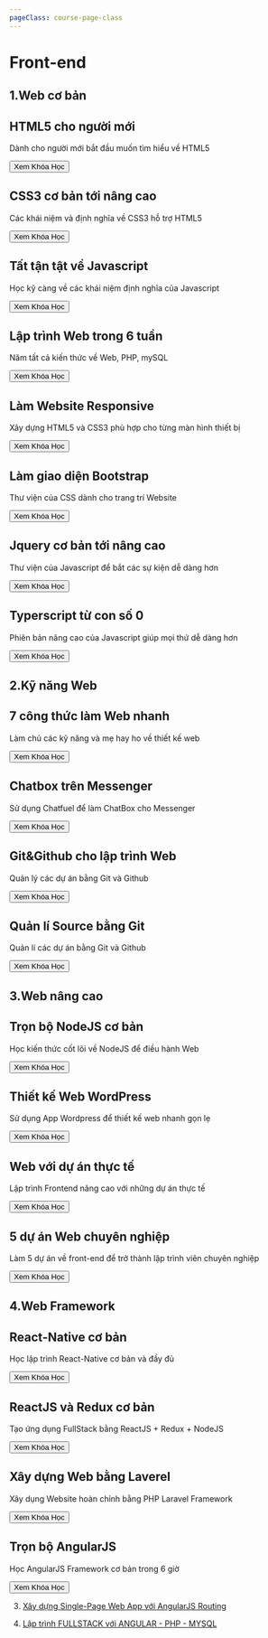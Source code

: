 ```yaml
---
pageClass: course-page-class
---
```

# Front-end
## 1.Web cơ bản

<main class="zencourse">
  <div class="zencard animate__animated" style='background-image: url(/images/docs/course/frontend/1/1.png);'>
    <div class="content">
      <h2 class="zentitle">HTML5 cho người mới</h2>
      <p class="copy">Dành cho người mới bắt đầu muốn tìm hiểu về HTML5</p>
      <a href="https://drive.google.com/drive/folders/1sxD_QQjc0eeJW9boacVnFPDtjeE5SJRM?usp=sharing" target=”_blank”><button class="zenbtn">Xem Khóa Học</button></a>
    </div>
  </div>
    <div class="zencard animate__animated" style="background-image: url(/images/docs/course/frontend/1/2.png);">
      <div class="content">
        <h2 class="zentitle">CSS3 cơ bản tới nâng cao</h2>
        <p class="copy">Các khái niệm và định nghĩa về CSS3 hỗ trợ HTML5</p>
        <a href="https://drive.google.com/drive/folders/15N9gdGxX6PH3h0MrgirsoPBEu5dE9VkV?usp=sharing" target=”_blank”><button class="zenbtn">Xem Khóa Học</button></a>
      </div>
    </div>
  <div class="zencard animate__animated" style="background-image: url(/images/docs/course/frontend/1/3.png);">
      <div class="content">
        <h2 class="zentitle">Tất tận tật về Javascript</h2>
        <p class="copy">Học kỹ càng về các khái niệm định nghĩa của Javascript</p>
        <a href="https://drive.google.com/drive/folders/1X1dR27Yj2aiVmYhZhGSLOlGPMQ8XN3CS?usp=sharing" target=”_blank”><button class="zenbtn">Xem Khóa Học</button></a>
      </div>
    </div>
  <div class="zencard animate__animated" style='background-image: url(/images/docs/course/frontend/1/4.png);'>
    <div class="content">
      <h2 class="zentitle">Lập trình Web trong 6 tuần</h2>
      <p class="copy">Năm tất cả kiến thức về Web, PHP, mySQL</p>
      <a href="https://drive.google.com/drive/folders/1J8bghjJP1TRWRgD9xgiIgm8kAVm5RdK-?usp=sharing" target=”_blank”><button class="zenbtn">Xem Khóa Học</button></a>
    </div>
  </div>
</main>

<main class="zencourse">
  <div class="zencard animate__animated" style='background-image: url(/images/docs/course/frontend/1/5.png);'>
    <div class="content">
      <h2 class="zentitle">Làm Website Responsive</h2>
      <p class="copy">Xây dựng HTML5 và CSS3 phù hợp cho từng màn hình thiết bị</p>
      <a href="https://drive.google.com/drive/folders/1clELhsh4DYD-byiAHEJSzBkvW8d54P7w?usp=sharing" target=”_blank”><button class="zenbtn">Xem Khóa Học</button></a>
    </div>
  </div>
   <div class="zencard animate__animated" style="background-image: url(/images/docs/course/frontend/1/6.png);">
      <div class="content">
        <h2 class="zentitle">Làm giao diện Bootstrap</h2>
        <p class="copy">Thư viện của CSS dành cho trang trí Website</p>
        <a href="https://drive.google.com/drive/folders/1Rs9WHEe-IG1n7udFkpBIiy0EZ5SH1Uei?usp=sharing" target=”_blank”><button class="zenbtn">Xem Khóa Học</button></a>
      </div>
    </div>
      <div class="zencard animate__animated" style="background-image: url(/images/docs/course/frontend/1/7.png);">
      <div class="content">
        <h2 class="zentitle">Jquery cơ bản tới nâng cao</h2>
        <p class="copy">Thư viện của Javascript để bắt các sự kiện dễ dàng hơn</p>
        <a href="https://drive.google.com/drive/folders/1Zj3V3n4VpUbuHsZNjv4uy7bE1xrjW2JP?usp=sharing" target=”_blank”><button class="zenbtn">Xem Khóa Học</button></a>
      </div>
    </div>
      <div class="zencard animate__animated" style="background-image: url(/images/docs/course/frontend/1/8.png);">
      <div class="content">
        <h2 class="zentitle">Typerscript từ con số 0</h2>
        <p class="copy">Phiên bản nâng cao của Javascript giúp mọi thứ dễ dàng hơn</p>
        <a href="https://drive.google.com/drive/folders/1hzWE3twA3UCcV4fEG2R5cBLhxLzR7VwX?usp=sharing" target=”_blank”><button class="zenbtn">Xem Khóa Học</button></a>
      </div>
    </div>
</main>
  
## 2.Kỹ năng Web

<main class="zencourse">
  <div class="zencard animate__animated" style='background-image: url(/images/docs/course/frontend/2/1.png);'>
    <div class="content">
      <h2 class="zentitle">7 công thức làm Web nhanh</h2>
      <p class="copy">Làm chủ các kỹ năng và mẹ hay ho về thiết kế web</p>
      <a href="https://drive.google.com/drive/folders/1HtlXNVFqtFC9LNgAYG60-gh4x9YE3MqO?usp=sharing" target=”_blank”><button class="zenbtn">Xem Khóa Học</button></a>
    </div>
  </div>
  <div class="zencard animate__animated" style="background-image: url(/images/docs/course/frontend/2/2.png);">
      <div class="content">
        <h2 class="zentitle">Chatbox trên Messenger</h2>
        <p class="copy">Sử dụng Chatfuel để làm ChatBox cho Messenger</p>
        <a href="https://drive.google.com/drive/folders/1yIQ8eg3uEly-XYZ67vZlCJn2gN-9xpar?usp=sharing" target=”_blank”><button class="zenbtn">Xem Khóa Học</button></a>
      </div>
    </div>
  <div class="zencard animate__animated" style="background-image: url(/images/docs/course/frontend/2/3.png);">
      <div class="content">
        <h2 class="zentitle">Git&Github cho lập trình Web</h2>
        <p class="copy">Quản lý các dự án bằng Git và Github</p>
        <a href="https://drive.google.com/drive/folders/1Qm6j5MJ1XcZ9fTnUzAW_qRooDganwpRh?usp=sharing" target=”_blank”><button class="zenbtn">Xem Khóa Học</button></a>
      </div>
    </div>
  <div class="zencard animate__animated" style="background-image: url(/images/docs/course/frontend/2/4.png);">
      <div class="content">
        <h2 class="zentitle">Quản lí Source bằng Git</h2>
        <p class="copy">Quản lí các dự án bằng Git và Github </p>
        <a href="https://drive.google.com/drive/folders/1hzWE3twA3UCcV4fEG2R5cBLhxLzR7VwX?usp=sharing" target=”_blank”><button class="zenbtn">Xem Khóa Học</button></a>
      </div>
    </div>
</main>

## 3.Web nâng cao

<main class="zencourse">
  <div class="zencard animate__animated" style='background-image: url(/images/docs/course/frontend/3/1.png);'>
    <div class="content">
      <h2 class="zentitle">Trọn bộ NodeJS cơ bản</h2>
      <p class="copy">Học kiến thức cốt lõi về NodeJS để điều hành Web</p>
      <a href="https://drive.google.com/drive/folders/19bgXz8YREty29qL_fNopMDqdddeKajz6?usp=sharing" target=”_blank”><button class="zenbtn">Xem Khóa Học</button></a>
    </div>
  </div>
   <div class="zencard animate__animated" style='background-image: url(/images/docs/course/frontend/3/2.png);'>
    <div class="content">
      <h2 class="zentitle">Thiết kế Web WordPress</h2>
      <p class="copy">Sử dụng App Wordpress để thiết kế web nhanh gọn lẹ</p>
      <a href="https://drive.google.com/drive/folders/1iu-AaQM-aKOvjzaPClJLOkhdGIVUumEB?usp=sharing" target=”_blank”><button class="zenbtn">Xem Khóa Học</button></a>
    </div>
  </div>
  <div class="zencard animate__animated" style='background-image: url(/images/docs/course/frontend/3/3.png);'>
    <div class="content">
      <h2 class="zentitle">Web với dự án thực tế</h2>
      <p class="copy">Lập trình Frontend nâng cao với những dự án thực tế</p>
      <a href="https://drive.google.com/drive/folders/1NE7Q3_D2Sg8JJYnaA8I4tLgUJM-Ng2Yp?usp=sharing" target=”_blank”><button class="zenbtn">Xem Khóa Học</button></a>
    </div>
  </div>
  <div class="zencard animate__animated" style='background-image: url(/images/docs/course/frontend/3/4.png);'>
    <div class="content">
      <h2 class="zentitle">5 dự án Web chuyên nghiệp</h2>
      <p class="copy">Làm 5 dự án về front-end để trở thành lập trình viên chuyên nghiệp</p>
      <a href="https://drive.google.com/drive/folders/1LNAHAQ2FCLTpu7r-hw5su9TkM9B4cqBR?usp=sharing" target=”_blank”><button class="zenbtn">Xem Khóa Học</button></a>
    </div>
  </div>
</main>

## 4.Web Framework 

<main class="zencourse">
  <div class="zencard animate__animated" style='background-image: url(/images/docs/course/frontend/4/1.png);'>
    <div class="content">
      <h2 class="zentitle">React-Native cơ bản</h2>
      <p class="copy">Học lập trình React-Native cơ bản và đầy đủ</p>
      <a href="https://drive.google.com/drive/folders/1NgzxWnAU8EA7N5Nar0AUIF8G0XqhI3dH?usp=sharing" target=”_blank”><button class="zenbtn">Xem Khóa Học</button></a>
    </div>
  </div>
  <div class="zencard animate__animated" style='background-image: url(/images/docs/course/frontend/4/2.png);'>
    <div class="content">
      <h2 class="zentitle">ReactJS và Redux cơ bản</h2>
      <p class="copy">Tạo ứng dụng FullStack bằng ReactJS + Redux + NodeJS</p>
      <a href="https://drive.google.com/drive/folders/1g0Gkr99-V-19dYffo8NvPeR1JXgkFtBI?usp=sharing" target=”_blank”><button class="zenbtn">Xem Khóa Học</button></a>
    </div>
  </div>
   <div class="zencard animate__animated" style='background-image: url(/images/docs/course/frontend/4/3.png);'>
    <div class="content">
      <h2 class="zentitle">Xây dựng Web bằng Laverel</h2>
      <p class="copy">Xây dụng Website hoàn chỉnh bằng PHP Laravel Framework</p>
      <a href="https://drive.google.com/drive/folders/1iVPRS-lUky79YDHy48FYuhqWRIdZok2d?usp=sharing" target=”_blank”><button class="zenbtn">Xem Khóa Học</button></a>
    </div>
  </div>
  <div class="zencard animate__animated" style='background-image: url(/images/docs/course/frontend/4/4.png);'>
    <div class="content">
      <h2 class="zentitle">Trọn bộ AngularJS</h2>
      <p class="copy">Học AngularJS Framework cơ bản trong 6 giờ</p>
      <a href="https://drive.google.com/drive/folders/10o1C5hrR_kuSZU3cxMnxAYiB5wB0nEjx?usp=sharin" target=”_blank”><button class="zenbtn">Xem Khóa Học</button></a>
    </div>
  </div>
</main>

3. [Xây dựng Single-Page Web App với AngularJS Routing](https://drive.google.com/drive/folders/1kz94BxhMtahXPCbzpy-vBSqrQmKvjoo-?usp=sharing)

6. [Lập trình FULLSTACK với ANGULAR - PHP - MYSQL](https://drive.google.com/drive/folders/1gnku9TfmO5_h4gj-YAEG4W82RAerynQm?usp=sharing)

<comment/> 
